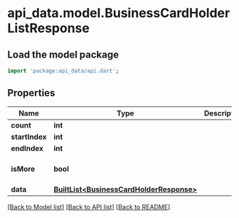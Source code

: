 # api_data.model.BusinessCardHolderListResponse

## Load the model package
```dart
import 'package:api_data/api.dart';
```

## Properties
Name | Type | Description | Notes
------------ | ------------- | ------------- | -------------
**count** | **int** |  | [optional] 
**startIndex** | **int** |  | [optional] 
**endIndex** | **int** |  | [optional] 
**isMore** | **bool** |  | [optional] [default to false]
**data** | [**BuiltList&lt;BusinessCardHolderResponse&gt;**](BusinessCardHolderResponse.md) |  | [optional] 

[[Back to Model list]](../README.md#documentation-for-models) [[Back to API list]](../README.md#documentation-for-api-endpoints) [[Back to README]](../README.md)


